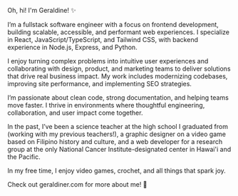 Oh, hi! I'm Geraldine! ✨

I’m a fullstack software engineer with a focus on frontend development, building scalable, accessible, and performant web experiences. I specialize in React, JavaScript/TypeScript, and Tailwind CSS, with backend experience in Node.js, Express, and Python.

I enjoy turning complex problems into intuitive user experiences and collaborating with design, product, and marketing teams to deliver solutions that drive real business impact. My work includes modernizing codebases, improving site performance, and implementing SEO strategies.

I’m passionate about clean code, strong documentation, and helping teams move faster. I thrive in environments where thoughtful engineering, collaboration, and user impact come together.

In the past, I’ve been a science teacher at the high school I graduated from (working with my previous teachers!), a graphic designer on a video game based on Filipino history and culture, and a web developer for a research group at the only National Cancer Institute-designated center in Hawai'i and the Pacific.

In my free time, I enjoy video games, crochet, and all things that spark joy.

Check out geraldiner.com for more about me! 💖
